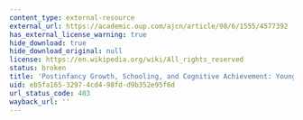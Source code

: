 ```yaml
---
content_type: external-resource
external_url: https://academic.oup.com/ajcn/article/98/6/1555/4577392
has_external_license_warning: true
hide_download: true
hide_download_original: null
license: https://en.wikipedia.org/wiki/All_rights_reserved
status: broken
title: 'Postinfancy Growth, Schooling, and Cognitive Achievement: Young Lives'
uid: eb5fa165-3297-4cd4-98fd-d9b352e95f6d
url_status_code: 403
wayback_url: ''
---
```

